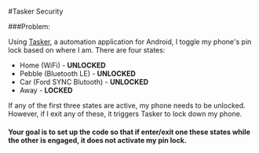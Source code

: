 #Tasker Security

###Problem:

Using [Tasker](http://tasker.dinglisch.net/), a automation application for Android, I toggle my phone's pin lock based on where I am. There are four states:

+ Home (WiFi) - **UNLOCKED**
+ Pebble (Bluetooth LE) - **UNLOCKED**
+ Car (Ford SYNC Blutooth) - **UNLOCKED**
+ Away - **LOCKED**

If any of the first three states are active, my phone needs to be unlocked. However, if I exit any of these, it triggers Tasker to lock down my phone.

#### Your goal is to set up the code so that if enter/exit one these states while the other is engaged, it does not activate my pin lock.
